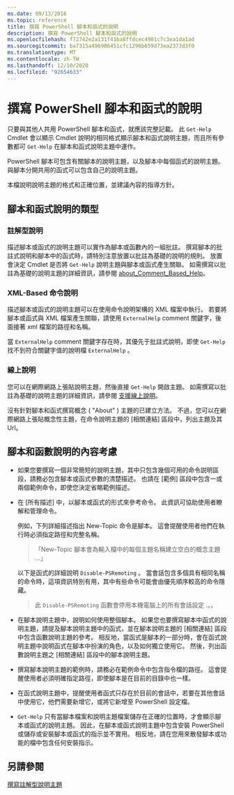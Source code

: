 ```yaml
---
ms.date: 09/13/2016
ms.topic: reference
title: 撰寫 PowerShell 腳本和函式的說明
description: 撰寫 PowerShell 腳本和函式的說明
ms.openlocfilehash: f72742e2a131f41ba8ffdcec4901c7c3ea1da1ad
ms.sourcegitcommit: ba7315a496986451cfc1296b659d73ea2373d3f0
ms.translationtype: MT
ms.contentlocale: zh-TW
ms.lasthandoff: 12/10/2020
ms.locfileid: "92654633"
---
```

# <a name="writing-help-for-powershell-scripts-and-functions"></a>撰寫 PowerShell 腳本和函式的說明

只要與其他人共用 PowerShell 腳本和函式，就應該完整記載。
此 `Get-Help` Cmdlet 會以顯示 Cmdlet 說明的相同格式顯示腳本和函式說明主題，而且所有參數都可 `Get-Help` 在腳本和函式說明主題中運作。

PowerShell 腳本可包含有關腳本的說明主題，以及腳本中每個函式的說明主題。 與腳本分開共用的函式可以包含自己的說明主題。

本檔說明說明主題的格式和正確位置，並建議內容的指導方針。

## <a name="types-of-script-and-function-help"></a>腳本和函式說明的類型

### <a name="comment-based-help"></a>註解型說明

描述腳本或函式的說明主題可以實作為腳本或函數內的一組批註。 撰寫腳本的批註式說明和腳本中的函式時，請特別注意放置以批註為基礎的說明的規則。 放置會決定 Cmdlet 是否將 `Get-Help` 說明主題與腳本或函式產生關聯。 如需撰寫以批註為基礎的說明主題的詳細資訊，請參閱 [about_Comment_Based_Help](/powershell/module/microsoft.powershell.core/about/about_comment_based_help)。

### <a name="xml-based-command-help"></a>XML-Based 命令說明

描述腳本或函式的說明主題可以在使用命令說明架構的 XML 檔案中執行。 若要將腳本或函式與 XML 檔案產生關聯，請使用 `ExternalHelp` comment 關鍵字，後面接著 xml 檔案的路徑和名稱。

當 `ExternalHelp` comment 關鍵字存在時，其優先于批註式說明，即使 `Get-Help` 找不到符合關鍵字值的說明檔 `ExternalHelp` 。

### <a name="online-help"></a>線上說明

您可以在網際網路上張貼說明主題，然後直接 `Get-Help` 開啟主題。 如需撰寫以批註為基礎的說明主題的詳細資訊，請參閱 [支援線上說明](../module/supporting-online-help.md)。

沒有針對腳本和函式撰寫概念 ( "About" ) 主題的已建立方法。
不過，您可以在網際網路上張貼概念性主題，在命令說明主題的 [相關連結] 區段中，列出主題及其 Url。

## <a name="content-considerations-for-script-and-function-help"></a>腳本和函數說明的內容考慮

- 如果您要撰寫一個非常簡短的說明主題，其中只包含幾個可用的命令説明區段，請務必包含腳本或函式參數的清楚描述。 也請在 [範例] 區段中包含一或兩個範例命令，即使您決定省略範例描述。

- 在 [所有描述] 中，以腳本或函式的形式來參考命令。 此資訊可協助使用者瞭解和管理命令。

  例如，下列詳細描述指出 New-Topic 命令是腳本。
  這會提醒使用者他們在執行時必須指定路徑和完整名稱。

  > 「New-Topic 腳本會為輸入檔中的每個主題名稱建立空白的概念主題 ...」

  以下是函式的詳細說明 `Disable-PSRemoting` 。 當會話包含多個具有相同名稱的命令時，這項資訊特別有用，其中有些命令可能會由優先順序較高的命令隱藏。

  > 此 `Disable-PSRemoting` 函數會停用本機電腦上的所有會話設定 .。。

- 在腳本說明主題中，說明如何使用整個腳本。 如果您也要撰寫腳本中函式的說明主題，請提及腳本說明主題中的函式，並在腳本說明主題的 [相關連結] 區段中包含函數說明主題的參考。
  相反地，當函式是腳本的一部分時，會在函式說明主題中說明函式在腳本中扮演的角色，以及如何獨立使用它。 然後，列出函數說明主題之 [相關連結] 區段中的腳本說明主題。

- 撰寫腳本說明主題的範例時，請務必在範例命令中包含指令檔的路徑。 這會提醒使用者必須明確指定路徑，即使腳本是在目前的目錄中也一樣。

- 在函式說明主題中，提醒使用者函式只存在於目前的會話中，若要在其他會話中使用它，他們需要新增它，或將它新增至 PowerShell 設定檔。

- `Get-Help` 只有當腳本檔案和說明主題檔案儲存在正確的位置時，才會顯示腳本或函式的說明主題。 因此，在腳本或函式說明主題中包含安裝 PowerShell 或儲存或安裝腳本或函式的指示並不實用。 相反地，請在您用來散發腳本或功能的檔中包含任何安裝指示。

## <a name="see-also"></a>另請參閱

[撰寫註解型說明主題](./writing-comment-based-help-topics.md)
